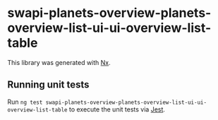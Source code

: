 # swapi-planets-overview-planets-overview-list-ui-ui-overview-list-table

This library was generated with [Nx](https://nx.dev).

## Running unit tests

Run `ng test swapi-planets-overview-planets-overview-list-ui-ui-overview-list-table` to execute the unit tests via [Jest](https://jestjs.io).
